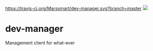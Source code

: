 https://travis-ci.org/Marssmart/dev-manager.svg?branch=master
<a href="https://codeclimate.com/github/Marssmart/dev-manager/maintainability"><img src="https://api.codeclimate.com/v1/badges/2c16ff8c9cd30c7a799c/maintainability" /></a>
# dev-manager
Management client for what-ever
